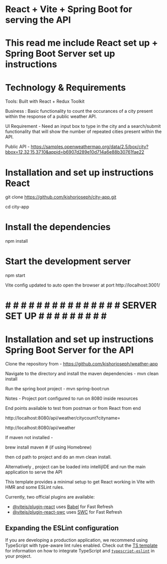 # React + Vite +  Spring Boot for serving the API

#  This read me include React set up  + Spring Boot Server set up instructions # 

# Technology & Requirements

Tools: Built with React + Redux Toolkit

Business :  Basic functionality to count the occurances of a city present within the response of a public weather API.

UI Requirement - Need an input box to type in the city and a search/submit functionality that will show the number of repeated 
cities present within the API.

Public API - https://samples.openweathermap.org/data/2.5/box/city?bbox=12,32,15,37,10&appid=b6907d289e10d714a6e88b30761fae22


# Installation and set up instructions React

git clone https://github.com/kishorjoseph/city-app.git

cd city-app


# Install the dependencies

npm install


# Start the development server

npm start

Vite config updated to auto open the browser at port  http://localhost:3001/


# # # # # # # # # # # # # # # #  SERVER SET UP # # # # # # # # # # 


# Installation and set up instructions Spring Boot Server for the API

Clone the repository from - https://github.com/kishorjoseph/weather-app

Navigate to the directory and install the maven dependencies - mvn clean install

Run the spring boot project - mvn spring-boot:run

Notes - Project port configured to run on 8080 inside resources

End points available to test from postman or from React from end

http://localhost:8080/api/weather/citycount?cityname=

http://localhost:8080/api/weather

If maven not installed -

brew install maven # (if using Homebrew)

then cd path to project and do an mvn clean install.

Alternatively , project can be loaded into intellijIDE and run the main application to serve the API

















This template provides a minimal setup to get React working in Vite with HMR and some ESLint rules.

Currently, two official plugins are available:

- [@vitejs/plugin-react](https://github.com/vitejs/vite-plugin-react/blob/main/packages/plugin-react) uses [Babel](https://babeljs.io/) for Fast Refresh
- [@vitejs/plugin-react-swc](https://github.com/vitejs/vite-plugin-react/blob/main/packages/plugin-react-swc) uses [SWC](https://swc.rs/) for Fast Refresh

## Expanding the ESLint configuration

If you are developing a production application, we recommend using TypeScript with type-aware lint rules enabled. Check out the [TS template](https://github.com/vitejs/vite/tree/main/packages/create-vite/template-react-ts) for information on how to integrate TypeScript and [`typescript-eslint`](https://typescript-eslint.io) in your project.
